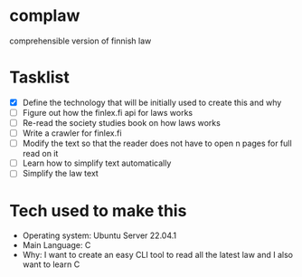 # complaw
comprehensible version of finnish law

# Tasklist

- [x] Define the technology that will be initially used to create this and why
- [ ] Figure out how the finlex.fi api for laws works
- [ ] Re-read the society studies book on how laws works
- [ ] Write a crawler for finlex.fi
- [ ] Modify the text so that the reader does not have to open n pages for full read on it
- [ ] Learn how to simplify text automatically
- [ ] Simplify the law text

# Tech used to make this

- Operating system: Ubuntu Server 22.04.1
- Main Language: C
- Why: I want to create an easy CLI tool to read all the latest law and I also want to learn C